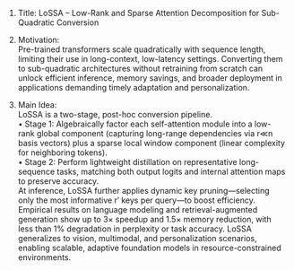 1. Title: LoSSA – Low-Rank and Sparse Attention Decomposition for Sub-Quadratic Conversion

2. Motivation:  
Pre-trained transformers scale quadratically with sequence length, limiting their use in long-context, low-latency settings. Converting them to sub-quadratic architectures without retraining from scratch can unlock efficient inference, memory savings, and broader deployment in applications demanding timely adaptation and personalization.

3. Main Idea:  
LoSSA is a two-stage, post-hoc conversion pipeline.  
• Stage 1: Algebraically factor each self-attention module into a low-rank global component (capturing long-range dependencies via r≪n basis vectors) plus a sparse local window component (linear complexity for neighboring tokens).  
• Stage 2: Perform lightweight distillation on representative long-sequence tasks, matching both output logits and internal attention maps to preserve accuracy.  
At inference, LoSSA further applies dynamic key pruning—selecting only the most informative r′ keys per query—to boost efficiency.  
Empirical results on language modeling and retrieval-augmented generation show up to 3× speedup and 1.5× memory reduction, with less than 1% degradation in perplexity or task accuracy. LoSSA generalizes to vision, multimodal, and personalization scenarios, enabling scalable, adaptive foundation models in resource-constrained environments.